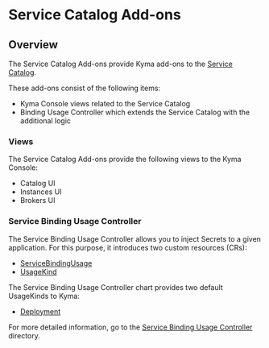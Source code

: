 # Service Catalog Add-ons

## Overview

The Service Catalog Add-ons provide Kyma add-ons to the [Service Catalog](https://github.com/kyma-project/kyma/blob/main/resources/service-catalog/README.md).

These add-ons consist of the following items:
* Kyma Console views related to the Service Catalog
* Binding Usage Controller which extends the Service Catalog with the additional logic

### Views

The Service Catalog Add-ons provide the following views to the Kyma Console:

* Catalog UI
* Instances UI
* Brokers UI

### Service Binding Usage Controller

The Service Binding Usage Controller allows you to inject Secrets to a given application. For this purpose, it introduces two custom resources (CRs):

* [ServiceBindingUsage](https://github.com/kyma-project/kyma/blob/1.24.6/docs/service-catalog/06-01-service-binding-usage.md)
* [UsageKind](https://github.com/kyma-project/kyma/blob/1.24.6/docs/service-catalog/06-02-usage-kind.md)

The Service Binding Usage Controller chart provides two default UsageKinds to Kyma:

* [Deployment](charts/service-binding-usage-controller/templates/deployment-usage-kind.yaml)

For more detailed information, go to the [Service Binding Usage Controller](https://github.com/kyma-project/kyma/tree/main/components/service-binding-usage-controller/docs) directory.
